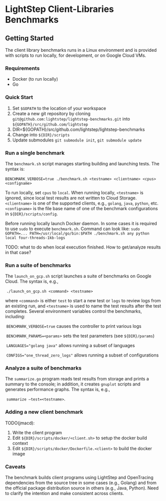 # LightStep Client-Libraries Benchmarks

## Getting Started

The client library benchmarks runs in a Linux environment and is provided with scripts to run locally, for development, or on Google Cloud VMs. 

### Requirements

- Docker (to run locally)
- Go

### Quick Start

1. Set `$GOPATH` to the location of your workspace
2. Create a new git repository by cloning `git@github.com:lightstep/lightstep-benchmarks.git` 
into `${GOPATH}/src/github.com/lightstep`
3. DIR=${GOPATH}/src/github.com/lightstep/lightstep-benchmarks
3. Change into `${DIR}/scripts`
4. Update submodules `git submodule init`, `git submodule update`

### Run a single benchmark

The `benchmark.sh` script manages starting building and launching tests. The syntax is:

​	`BENCHMARK_VERBOSE=true ./benchmark.sh <testname> <clientname> <cpus> <configname>`

To run locally, set `cpus` to `local`. 
When running locally, `<testname>` is ignored, since local test results are not written to Cloud Storage. 
`<clientname>` is one of the supported clients, e.g., `golang`, `java`, `python`, etc. 
`<configname>` is the file base name of one of the benchmark configurations in `${DIR}/scripts/config`.

Before running locally launch Docker daemon. In some cases it is required to use `sudo` to execute `benchmark.sh`.
Command can look like: `sudo GOPATH=... PATH=/usr/local/go/bin:$PATH ./benchmark.sh any python local four-threads-1kb-logs`

TODO: what to do when local execution finished. How to get/analyze results in that case?

### Run a suite of benchmarks

The `launch_on_gcp.sh` script launches a suite of benchmarks on Google Cloud. The syntax is, e.g.,

​	`./launch_on_gcp.sh <command> <testname>`

where `<command>` is either `test` to start a new test or `logs` to review logs from an existing run, 
and `<testname>` is used to name the test results after the test completes. Several environment variables control the benchmarks, including:

​	`BENCHMARK_VERBOSE=true` causes the controller to print various logs

​	`BENCHMARK_PARAMS=<params>` sets the test parameters (see `${DIR}/params`)

​	`LANGUAGES="golang java"` allows running a subset of languages

​	`CONFIGS="one_thread_zero_logs"` allows running a subset of configurations

### Analyze a suite of benchmarks

The `summarize.go` program reads test results from storage and prints a summary to the console; 
in addition, it creates `gnuplot` scripts and generates performance graphs. The syntax is, e.g.,

​	`summarize —test=<testname>`.

### Adding a new client benchmark

TODO(jmacd):

1. Write the client program
2. Edit `${DIR}/scripts/docker/<client.sh>` to setup the docker build context
3. Edit `${DIR}/scripts/docker/Dockerfile.<client>` to build the docker image

### Caveats

The benchmark builds client programs using LightStep and OpenTracing dependencies from the source 
tree in some cases (e.g., Golang) and from the official package distribution source in others (e.g., Java, Python). 
Need to clarify the intention and make consistent across clients.

